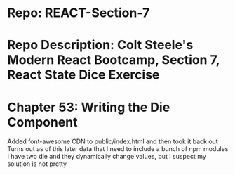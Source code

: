 # Repo: REACT-Section-7
# Repo Description: Colt Steele's Modern React Bootcamp, Section 7, React State Dice Exercise
# Chapter 53: Writing the Die Component
   Added font-awesome CDN to public/index.html and then took it back out
   Turns out as of this later data that I need to include a bunch of npm modules
   I have two die and they dynamically change values, but I suspect my solution is
      not pretty